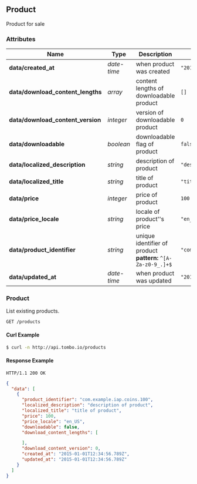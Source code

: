 ## <a name="resource-product"></a>Product

Product for sale

### Attributes

| Name | Type | Description | Example |
| ------- | ------- | ------- | ------- |
| **data/created_at** | *date-time* | when product was created | `"2015-01-01T12:34:56.789Z"` |
| **data/download_content_lengths** | *array* | content lengths of downloadable product | `[]` |
| **data/download_content_version** | *integer* | version of downloadable product | `0` |
| **data/downloadable** | *boolean* | downloadable flag of product | `false` |
| **data/localized_description** | *string* | description of product | `"description of product"` |
| **data/localized_title** | *string* | title of product | `"title of product"` |
| **data/price** | *integer* | price of product | `100` |
| **data/price_locale** | *string* | locale of product''s price | `"en_US"` |
| **data/product_identifier** | *string* | unique identifier of product<br/> **pattern:** <code>^[A-Za-z0-9_.]+$</code> | `"com.example.iap.coins.100"` |
| **data/updated_at** | *date-time* | when product was updated | `"2015-01-01T12:34:56.789Z"` |

### Product 

List existing products.

```
GET /products
```


#### Curl Example

```bash
$ curl -n http://api.tombo.io/products
```


#### Response Example

```
HTTP/1.1 200 OK
```

```json
{
  "data": [
    {
      "product_identifier": "com.example.iap.coins.100",
      "localized_description": "description of product",
      "localized_title": "title of product",
      "price": 100,
      "price_locale": "en_US",
      "downloadable": false,
      "download_content_lengths": [

      ],
      "download_content_version": 0,
      "created_at": "2015-01-01T12:34:56.789Z",
      "updated_at": "2015-01-01T12:34:56.789Z"
    }
  ]
}
```


